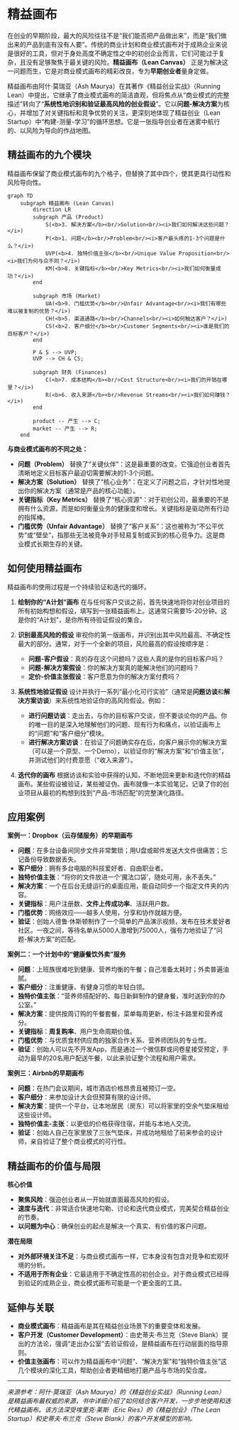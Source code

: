 # 精益画布

在创业的早期阶段，最大的风险往往不是“我们能否把产品做出来”，而是“我们做出来的产品到底有没有人要”。传统的商业计划和商业模式画布对于成熟企业来说是很好的工具，但对于身处高度不确定性之中的初创企业而言，它们可能过于复杂，且没有足够聚焦于最关键的风险。**精益画布（Lean Canvas）** 正是为解决这一问题而生，它是对商业模式画布的精彩改良，专为**早期创业者**量身定做。

精益画布由阿什·莫瑞亚（Ash Maurya）在其著作《精益创业实战》（Running Lean）中提出，它继承了商业模式画布的简洁直观，但将焦点从“商业模式的完整描述”转向了“**系统性地识别和验证最高风险的创业假设**”。它以**问题-解决方案**为核心，并增加了对关键指标和竞争优势的关注，更深刻地体现了精益创业（Lean Startup）中“构建-测量-学习”的循环思想。它是一张指导创业者在迷雾中航行的、以风险为导向的作战地图。

## 精益画布的九个模块

精益画布保留了商业模式画布的九个格子，但替换了其中四个，使其更具行动性和风险导向性。

```mermaid
graph TD
    subgraph 精益画布 (Lean Canvas)
        direction LR
        subgraph 产品 (Product)
            S(<b>3. 解决方案</b><br/>Solution<br/><i>我们如何解决这些问题？</i>)
            P(<b>1. 问题</b><br/>Problem<br/><i>客户最头疼的1-3个问题是什么？</i>)
            UVP(<b>4. 独特价值主张</b><br/>Unique Value Proposition<br/><i>我们为何与众不同？</i>)
            KM(<b>8. 关键指标</b><br/>Key Metrics<br/><i>我们如何衡量成功？</i>)
        end

        subgraph 市场 (Market)
            UA(<b>9. 门槛优势</b><br/>Unfair Advantage<br/><i>我们有哪些难以被复制的优势？</i>)
            CH(<b>5. 渠道通路</b><br/>Channels<br/><i>如何触达客户？</i>)
            CS(<b>2. 客户细分</b><br/>Customer Segments<br/><i>谁是我们的目标客户？</i>)
        end

        P & S --> UVP;
        UVP --> CH & CS;

        subgraph 财务 (Finances)
            C(<b>7. 成本结构</b><br/>Cost Structure<br/><i>我们的开销在哪里？</i>)
            R(<b>6. 收入来源</b><br/>Revenue Streams<br/><i>我们如何赚钱？</i>)
        end

        product -- 产生 --> C;
        market -- 产生 --> R;
    end
```

**与商业模式画布的不同之处：**
*   **问题（Problem）** 替换了“关键伙伴”：这是最重要的改变。它强迫创业者首先清晰地定义目标客户最迫切需要解决的1-3个问题。
*   **解决方案（Solution）** 替换了“核心业务”：在定义了问题之后，才针对性地提出你的解决方案（通常是产品的核心功能）。
*   **关键指标（Key Metrics）** 替换了“核心资源”：对于初创公司，最重要的不是拥有什么资源，而是如何衡量业务的健康度和增长。关键指标是驱动所有行动的指挥棒。
*   **门槛优势（Unfair Advantage）** 替换了“客户关系”：这也被称为“不公平优势”或“壁垒”，指那些无法被竞争对手轻易复制或买到的核心竞争力。这是商业模式长期生存的关键。

## 如何使用精益画布

精益画布的使用过程是一个持续验证和迭代的循环。

1.  **绘制你的“A计划”画布**
    在与任何客户交谈之前，首先快速地将你对创业项目的所有初始构想和假设，填写到一张精益画布上。这通常只需要15-20分钟。这是你的“A计划”，是你所有待验证假设的集合。

2.  **识别最高风险的假设**
    审视你的第一版画布，并识别出其中风险最高、不确定性最大的部分。通常，对于一个全新的项目，风险最高的假设按顺序是：
    *   **问题-客户假设**：真的存在这个问题吗？这些人真的是你的目标客户吗？
    *   **问题-解决方案假设**：你的解决方案真的能解决他们的问题吗？
    *   **定价-价值主张假设**：客户愿意为你的解决方案付费吗？

3.  **系统性地验证假设**
    设计并执行一系列“最小化可行实验”（通常是**问题访谈**和**解决方案访谈**）来系统性地验证你的高风险假设。例如：
    *   **进行问题访谈**：走出去，与你的目标客户交谈，但不要谈论你的产品。你的唯一目的是深入地理解他们的问题、现有行为和痛点，以验证画布上的“问题”和“客户细分”模块。
    *   **进行解决方案访谈**：在验证了问题确实存在后，向客户展示你的解决方案（可以是一个原型、一个Demo），以验证你的“解决方案”和“价值主张”，并测试他们的付费意愿（“收入来源”）。

4.  **迭代你的画布**
    根据访谈和实验中获得的认知，不断地回来更新和迭代你的精益画布。某些假设被验证，某些被证伪。画布就像一本实验笔记，记录了你的创业项目从最初的构想到找到“产品-市场匹配”的完整演化路径。

## 应用案例

**案例一：Dropbox（云存储服务）的早期画布**
*   **问题**：在多台设备间同步文件非常繁琐；用U盘或邮件发送大文件很痛苦；忘记备份导致数据丢失。
*   **客户细分**：拥有多台电脑的科技爱好者、自由职业者。
*   **独特价值主张**：“将你的文件放进一个‘魔法口袋’，随处可用，永不丢失。”
*   **解决方案**：一个在后台无缝运行的桌面应用，能自动同步一个指定文件夹的内容。
*   **关键指标**：用户注册数、**文件上传成功率**、活跃用户数。
*   **门槛优势**：网络效应——越多人使用，分享和协作就越方便。
*   **验证**：创始人德鲁·休斯顿制作了一个简单的产品演示视频，发布在技术爱好者社区。一夜之间，等待名单从5000人激增到75000人，强有力地验证了“问题-解决方案”的匹配。

**案例二：一个计划中的“健康餐饮外卖”服务**
*   **问题**：上班族很难吃到健康、营养均衡的午餐；自己准备太耗时；外卖普遍油腻。
*   **客户细分**：注重健康、有健身习惯的年轻白领。
*   **独特价值主张**：“营养师搭配好的、每日新鲜制作的健身餐，准时送到你的办公室。”
*   **解决方案**：提供按周订购的午餐套餐，菜单每周更新，标注卡路里和营养成分。
*   **关键指标**：**周复购率**、用户生命周期价值。
*   **门槛优势**：与优质食材供应商的独家合作关系、营养师团队的专业性。
*   **验证**：创始人可以先不开发App，而是通过一个微信群或问卷星接受预定，手动为最早的20名用户配送午餐，以此来验证整个流程和用户需求。

**案例三：Airbnb的早期画布**
*   **问题**：在热门会议期间，城市酒店价格昂贵且被预订一空。
*   **客户细分**：来参加设计大会但预算有限的设计师。
*   **解决方案**：提供一个平台，让本地居民（房东）可以将家里的空余气垫床租给这些设计师。
*   **独特价值主-主张**：以更低的价格获得住宿，并能与本地人交流。
*   **验证**：创始人自己在家里放了三张气垫床，并成功地租给了前来参会的设计师，亲自验证了整个商业模式的可行性。

## 精益画布的价值与局限

**核心价值**
*   **聚焦风险**：强迫创业者从一开始就直面最高风险的假设。
*   **速度与迭代**：非常适合快速地勾勒、讨论和迭代商业模式，完美契合精益创业的节奏。
*   **以问题为中心**：确保创业的起点是解决一个真实、有价值的客户问题。

**潜在局限**
*   **对外部环境关注不足**：与商业模式画布一样，它本身没有包含对竞争和宏观环境的分析。
*   **不适用于所有企业**：它最适用于不确定性高的初创企业。对于商业模式已经得到验证的成熟企业，商业模式画布可能是一个更全面的工具。

## 延伸与关联

*   **商业模式画布**：精益画布是其在精益创业场景下的重要变体和发展。
*   **客户开发（Customer Development）**：由史蒂夫·布兰克（Steve Blank）提出的方法论，强调“走出办公室”去验证假设，是精益画布在行动层面的指导原则。
*   **价值主张画布**：可以作为精益画布中“问题”、“解决方案”和“独特价值主张”这几个模块的深化工具，帮助创业者更精细地打磨产品与市场的契合度。

---
*来源参考：阿什·莫瑞亚（Ash Maurya）的《精益创业实战》（Running Lean）是精益画布最权威的来源，书中详细介绍了如何结合客户开发，一步步地使用和迭代精益画布。该方法深受埃里克·莱斯（Eric Ries）的《精益创业》（The Lean Startup）和史蒂夫·布兰克（Steve Blank）的客户开发模型的影响。*
